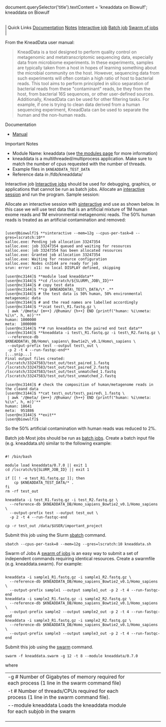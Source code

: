 

document.querySelector('title').textContent = 'kneaddata on Biowulf';
kneaddata on Biowulf


|  |
| --- |
| 
Quick Links
[Documentation](#doc)
[Notes](#notes)
[Interactive job](#int) 
[Batch job](#sbatch) 
[Swarm of jobs](#swarm) 
 |



From the KneadData user manual:




>  
>  KneadData is a tool designed to perform quality control on
>  metagenomic and metatranscriptomic sequencing data, especially data from
>  microbiome experiments. In these experiments, samples are typically taken
>  from a host in hopes of learning something about the microbial community on
>  the host. However, sequencing data from such experiments will often contain
>  a high ratio of host to bacterial reads. This tool aims to perform
>  principled in silico separation of bacterial reads from these "contaminant"
>  reads, be they from the host, from bacterial 16S sequences, or other
>  user-defined sources. Additionally, KneadData can be used for other
>  filtering tasks. For example, if one is trying to clean data derived from a
>  human sequencing experiment, KneadData can be used to separate the human
>  and the non-human reads. 
> 


Documentation
* [Manual](https://huttenhower.sph.harvard.edu/kneaddata/)


Important Notes
* Module Name: kneaddata (see [the modules page](/apps/modules.html) for more information)
* kneaddata is a multithreaded/multiprocess application. Make sure to match the number 
 of cpus requested with the number of threads.
* Example files in `$KNEADDATA_TEST_DATA`
* Reference data in /fdb/kneaddata/



Interactive job
[Interactive jobs](/docs/userguide.html#int) should be used for debugging, graphics, or applications that cannot be run as batch jobs.
Allocate an [interactive session](/docs/userguide.html#int) and run the program. Sample session:


Allocate an interactive session with [sinteractive](/docs/userguide.html#int)
and use as shown below. In this case we will use test data that is 
an artificial mixture of 1M human exome reads and 1M environmental metagenomic 
reads. The 50% human reads is treated as an artificial contamination and removed:



```

[user@biowulf]$ **sinteractive --mem=12g --cpus-per-task=8 --gres=lscratch:10**
salloc.exe: Pending job allocation 33247354
salloc.exe: job 33247354 queued and waiting for resources
salloc.exe: job 33247354 has been allocated resources
salloc.exe: Granted job allocation 33247354
salloc.exe: Waiting for resource configuration
salloc.exe: Nodes cn3144 are ready for job
srun: error: x11: no local DISPLAY defined, skipping

[user@nc3144]$ **module load kneaddata**
[user@nc3144]$ **cd /lscratch/${SLURM\_JOB\_ID}**
[user@nc3144]$ # copy test data
[user@nc3144]$ **cp $KNEADDATA\_TEST\_DATA/\* .**
[user@nc3144]$ # the test data is 50% human, 50% environmental metagenomic data
[user@nc3144]$ # and the read names are labelled accordingly
[user@nc3144]$ **zcat test\_R1.fastq.gz \
 | awk '/@meta/ {m++} /@human/ {h++} END {printf("human: %i\nmeta: %i\n", h, m)}'**
human: 1000000
meta:  1000000
[user@nc3144]$ **# run kneaddata on the paired end test data**
[user@nc3144]$ **kneaddata -i test\_R1.fastq.gz -i test\_R2.fastq.gz \
 --reference-db $KNEADDATA\_DB/Homo\_sapiens\_Bowtie2\_v0.1/Homo\_sapiens \
 --output-prefix test --output test\_out \
 -p 2 -t 4 --run-fastqc-end** 
[...snip...]
Final output files created: 
/lscratch/33247583/test_out/test_paired_1.fastq
/lscratch/33247583/test_out/test_paired_2.fastq
/lscratch/33247583/test_out/test_unmatched_1.fastq
/lscratch/33247583/test_out/test_unmatched_2.fastq

[user@nc3144]$ # check the composition of human/metagenome reads in the cleand data
[user@nc3144]$ **cat test\_out/test\_paired\_1.fastq \
 | awk '/@meta/ {m++} /@human/ {h++} END {printf("human: %i\nmeta: %i\n", h, m)}'**
human: 18641
meta:  951886
[user@nc3144]$ **exit**
[user@biowulf]$

```

So the 50% artificial contamination with human reads was reduced to 2%.



Batch job
Most jobs should be run as [batch jobs](/docs/userguide.html#submit).
Create a batch input file (e.g. kneaddata.sh) similar to the following example:



```

#! /bin/bash

module load kneaddata/0.7.0 || exit 1
cd /lscratch/${SLURM_JOB_ID} || exit 1

if [[ ! -e test_R1.fastq.gz ]]; then
    cp $KNEADDATA_TEST_DATA/* .
fi
rm -rf test_out

kneaddata -i test_R1.fastq.gz -i test_R2.fastq.gz \
  --reference-db $KNEADDATA_DB/Homo_sapiens_Bowtie2_v0.1/Homo_sapiens \
  --output-prefix test --output test_out \
  -p 2 -t 4 --run-fastqc-end

cp -r test_out /data/$USER/important_project

```

Submit this job using the Slurm [sbatch](/docs/userguide.html) command.



```
sbatch --cpus-per-task=8 --mem=12g --gres=lscratch:10 kneaddata.sh
```

Swarm of Jobs 
A [swarm of jobs](/apps/swarm.html) is an easy way to submit a set of independent commands requiring identical resources.
Create a swarmfile (e.g. kneaddata.swarm). For example:



```

kneaddata -i sample1_R1.fastq.gz -i sample1_R2.fastq.gz \
  --reference-db $KNEADDATA_DB/Homo_sapiens_Bowtie2_v0.1/Homo_sapiens \
  --output-prefix sample1 --output sample1_out -p 2 -t 4 --run-fastqc-end
kneaddata -i sample2_R1.fastq.gz -i sample2_R2.fastq.gz \
  --reference-db $KNEADDATA_DB/Homo_sapiens_Bowtie2_v0.1/Homo_sapiens \
  --output-prefix sample2 --output sample2_out -p 2 -t 4 --run-fastqc-end
kneaddata -i sample3_R1.fastq.gz -i sample2_R2.fastq.gz \
  --reference-db $KNEADDATA_DB/Homo_sapiens_Bowtie2_v0.1/Homo_sapiens \
  --output-prefix sample3 --output sample3_out -p 2 -t 4 --run-fastqc-end

```

Submit this job using the [swarm](/apps/swarm.html) command.



```
swarm -f kneaddata.swarm -g 12 -t 8 --module kneaddata/0.7.0
```

where


|  |  |  |  |  |  |
| --- | --- | --- | --- | --- | --- |
| -g #  Number of Gigabytes of memory required for each process (1 line in the swarm command file)
 | -t #  Number of threads/CPUs required for each process (1 line in the swarm command file).
 | --module kneaddata  Loads the kneaddata module for each subjob in the swarm 
 | |
 | |
 | |








